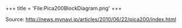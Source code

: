 +++
title = 'File:Pica200BlockDiagram.png'
+++

Source: <http://news.mynavi.jp/articles/2010/06/22/pica200/index.html>